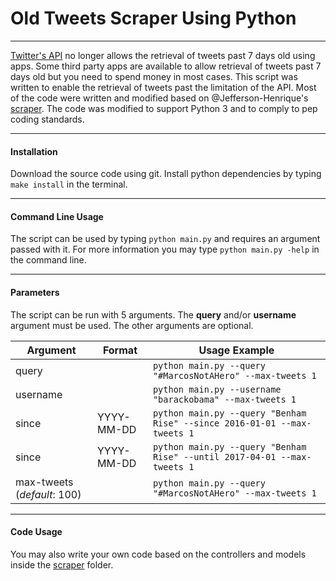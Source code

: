 # Old Tweets Scraper Using Python

---

[Twitter's API](https://dev.twitter.com/rest/reference/get/search/tweets) no longer allows the retrieval of tweets past 7 days old using apps. Some third party apps are available to allow retrieval of tweets past 7 days old but you need to spend money in most cases. This script was written to enable the retrieval of tweets past the limitation of the API. Most of the code were written and modified based on @Jefferson-Henrique's [scraper](https://github.com/Jefferson-Henrique/GetOldTweets-python). The code was modified to support Python 3 and to comply to pep coding standards.

---

#### Installation
Download the source code using git. Install python dependencies by typing `make install` in the terminal.

---

#### Command Line Usage
The script can be used by typing `python main.py` and requires an argument passed with it. For more information you may type `python main.py -help` in the command line.

---

#### Parameters
The script can be run with 5 arguments. The **query** and/or **username** argument must be used. The other arguments are optional.

| Argument | Format | Usage Example |
|---|---|---|
| query ||`python main.py --query "#MarcosNotAHero" --max-tweets 1`|
| username||`python main.py --username "barackobama" --max-tweets 1`|
|since|YYYY-MM-DD|`python main.py --query "Benham Rise" --since 2016-01-01 --max-tweets 1`|
|since|YYYY-MM-DD|`python main.py --query "Benham Rise" --until 2017-04-01 --max-tweets 1`|
|max-tweets (*default*: 100)||`python main.py --query "#MarcosNotAHero" --max-tweets 1`|


---
#### Code Usage
You may also write your own code based on the controllers and models inside the [scraper](https://github.com/PJHRobles/Twitter-Old-Tweets-Scraper/tree/master/scraper) folder.
